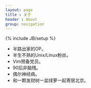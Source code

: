 ```yaml
---
layout: page
title : 关于
header : About
group: navigation
---
```

{% include JB/setup %}

* 半路出家的OP。
* 半生不熟的Unix/Linux粉丝。
* Vim预备党员。
* 90后非脑残。
* 偶尔神经病。
* 和一颗发财树一盆绿萝一起寄居北京。
